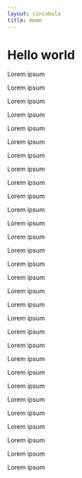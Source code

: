 ```yaml
---
layout: cincobola
title: Home
---
```

# Hello world
Lorem ipsum

Lorem ipsum

Lorem ipsum

Lorem ipsum

Lorem ipsum

Lorem ipsum

Lorem ipsum

Lorem ipsum

Lorem ipsum

Lorem ipsum

Lorem ipsum

Lorem ipsum

Lorem ipsum

Lorem ipsum

Lorem ipsum

Lorem ipsum

Lorem ipsum

Lorem ipsum

Lorem ipsum

Lorem ipsum

Lorem ipsum

Lorem ipsum

Lorem ipsum

Lorem ipsum

Lorem ipsum

Lorem ipsum

Lorem ipsum

Lorem ipsum

Lorem ipsum

Lorem ipsum

